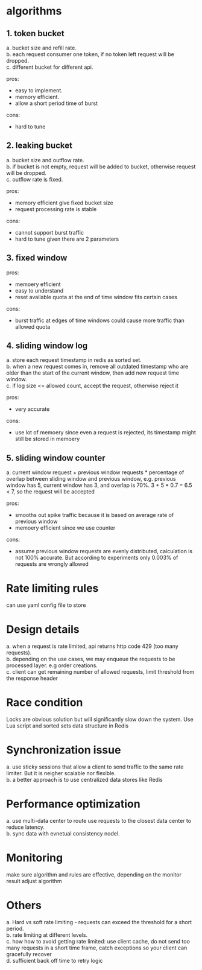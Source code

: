 # algorithms

## 1. token bucket
a. bucket size and refill rate.   
b. each request consumer one token, if no token left request will be dropped.  
c. different bucket for different api.  


pros:
* easy to implement. 
* memory efficient. 
* allow a short period time of burst

cons:
* hard to tune

## 2. leaking bucket
a. bucket size and outflow rate.  
b. if bucket is not empty, request will be added to bucket, otherwise request will be dropped.  
c. outflow rate is fixed. 

pros:
* memory efficient give fixed bucket size
* request processing rate is stable

cons:
* cannot support burst traffic
* hard to tune given there are 2 parameters

## 3. fixed window

pros:
* memoery efficient
* easy to understand
* reset available quota at the end of time window fits certain cases

cons:
* burst traffic at edges of time windows could cause more traffic than allowed quota

## 4. sliding window log
a. store each request timestamp in redis as sorted set.  
b. when a new request comes in, remove all outdated timestamp who are older than the start of the current window, then add new request time window.  
c. if log size <= allowed count, accept the request, otherwise reject it

pros:
* very accurate

cons:
* use lot of memoery since even a request is rejected, its timestamp might still be stored in memoery

## 5. sliding window counter
a. current window request + previous window requests * percentage of overlap between sliding window and previous window, e.g. previous window has 5, current window has 3, and overlap is 70%. 3 + 5 * 0.7 = 6.5 < 7, so the request will be accepted

pros:
* smooths out spike traffic because it is based on average rate of previous window
* memoery efficient since we use counter

cons:
* assume previous window requests are evenly distributed, calculation is not 100% accurate. But according to experiments only 0.003% of requests are wrongly allowed

# Rate limiting rules

can use yaml config file to store

# Design details

a. when a request is rate limited, api returns http code 429 (too many requests).  
b. depending on the use cases, we may enqueue the requests to be processed layer. e.g order creations.  
c. client can get remaining number of allowed requests, limit threshold from the response header

# Race condition

Locks are obvious solution but will significantly slow down the system. Use Lua script and sorted sets data structure in Redis

# Synchronization issue

a. use sticky sessions that allow a client to send traffic to the same rate limiter. But it is neigher scalable nor flexible.  
b. a better approach is to use centralized data stores like Redis

# Performance optimization

a. use multi-data center to route use requests to the closest data center to reduce latency.  
b. sync data with evnetual consistency nodel.  

# Monitoring

make sure algorithm and rules are effective, depending on the monitor result adjust algorithm  

# Others

a. Hard vs soft rate limiting - requests can exceed the threshold for a short period.  
b. rate limiting at different levels.  
c. how how to avoid getting rate limited: use client cache, do not send too many requests in a short time frame, catch exceptions so your client can gracefully recover  
d. sufficient back off time to retry logic
